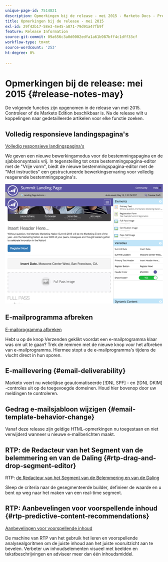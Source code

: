```yaml
---
unique-page-id: 7514821
description: Opmerkingen bij de release - mei 2015 - Marketo Docs - Productdocumentatie
title: Opmerkingen bij de release - mei 2015
exl-id: 29f42b17-58e3-4e45-a871-79d91a47fb9f
feature: Release Information
source-git-commit: 09a656c3a0d0002edfa1a61b987bff4c1dff33cf
workflow-type: tm+mt
source-wordcount: '253'
ht-degree: 0%

---
```


# Opmerkingen bij de release: mei 2015 {#release-notes-may}

De volgende functies zijn opgenomen in de release van mei 2015. Controleer of de Marketo Edition beschikbaar is. Na de release wilt u koppelingen naar gedetailleerde artikelen voor elke functie zoeken.

## Volledig responsieve landingspagina&#39;s

[Volledig responsieve landingspagina&#39;s](/help/marketo/product-docs/demand-generation/landing-pages/guided-landing-pages/create-a-guided-landing-page.md)

We geven een nieuwe bewerkingsmodus voor de bestemmingspagina en de sjabloonsyntaxis vrij. In tegenstelling tot onze bestemmingspagina-editor met de &quot;Vrije vorm&quot;, biedt de nieuwe bestemmingspagina-editor met de &quot;Met instructies&quot; een gestructureerde bewerkingservaring voor volledig reagerende bestemmingspagina&#39;s.

![](assets/image2015-5-15-13-3a33-3a11.png)

## E-mailprogramma afbreken

[E-mailprogramma afbreken](/help/marketo/product-docs/email-marketing/email-programs/email-program-actions/abort-email-program.md)

Hebt u op de knop Verzenden geklikt voordat een e-mailprogramma klaar was om uit te gaan? Trek de remmen met de nieuwe knop voor het afbreken van e-mailprogramma. Hiermee stopt u de e-mailprogramma&#39;s tijdens de vlucht direct in hun sporen.

## E-maillevering  {#email-deliverability}

Marketo voert nu wekelijkse geautomatiseerde [!DNL SPF] - en [!DNL DKIM] -controles uit op de toegevoegde domeinen. Houd hier bovenop door uw meldingen te controleren.

## Gedrag e-mailsjabloon wijzigen {#email-template-behavior-change}

Vanaf deze release zijn geldige HTML-opmerkingen nu toegestaan en niet verwijderd wanneer u nieuwe e-mailberichten maakt.

## RTP: de Redacteur van het Segment van de belemmering en van de Daling {#rtp-drag-and-drop-segment-editor}

RTP: [&#x200B; de Redacteur van het Segment van de Belemmering en van de Daling &#x200B;](/help/marketo/product-docs/web-personalization/using-web-segments/web-segments.md)

Sleep de criteria naar de gesegmenteerde builder, definieer de waarde en u bent op weg naar het maken van een real-time segment.

## RTP: Aanbevelingen voor voorspellende inhoud {#rtp-predictive-content-recommendations}

[Aanbevelingen voor voorspellende inhoud](/help/marketo/product-docs/predictive-content/enabling-predictive-content/enable-predictive-content-for-web-rich-media.md)

De machine van RTP van het gebruik het leren en voorspellende analysealgoritmen om de juiste inhoud aan het juiste vooruitzicht aan te bevelen. Verbeter uw inhoudselementen visueel met beelden en tekstbeschrijvingen en adviseer meer dan één inhoudsmiddel.
